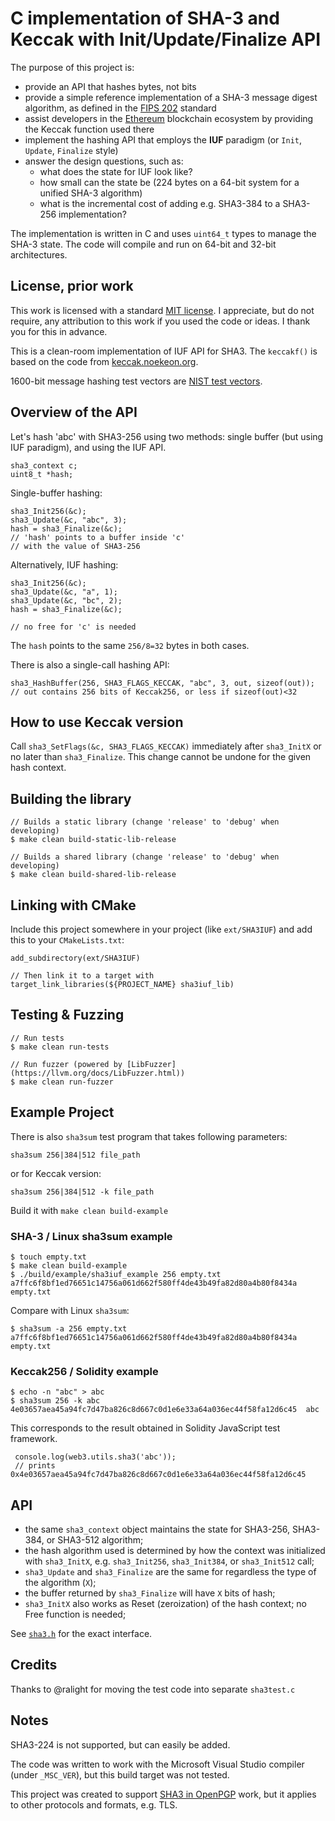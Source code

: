 # C implementation of SHA-3 and Keccak with Init/Update/Finalize API

The purpose of this project is:

* provide an API that hashes bytes, not bits
* provide a simple reference implementation of a SHA-3 message digest algorithm, as defined in the [FIPS 202][fips202_standard] standard
* assist developers in the [Ethereum](https://www.ethereum.org/) blockchain ecosystem by providing the Keccak function used there
* implement the hashing API that employs the __IUF__ paradigm (or `Init`, `Update`, `Finalize` style)
* answer the design questions, such as:
  * what does the state for IUF look like?
  * how small can the state be (224 bytes on a 64-bit system for a unified SHA-3 algorithm)
  * what is the incremental cost of adding e.g. SHA3-384 to a SHA3-256 implementation?

The implementation is written in C and uses `uint64_t` types to manage the SHA-3 state. The code will compile and run on 64-bit and 32-bit architectures.

[fips202_standard]: http://nvlpubs.nist.gov/nistpubs/FIPS/NIST.FIPS.202.pdf "FIPS 202 standard"

## License, prior work

This work is licensed with a standard [MIT license](LICENSE). I appreciate, but do not require, any attribution to this work if you used the code or ideas. I thank you for this in advance.

This is a clean-room implementation of IUF API for SHA3. The `keccakf()` is based on the code from [keccak.noekeon.org](http://keccak.noekeon.org/).

1600-bit message hashing test vectors are [NIST test vectors](http://csrc.nist.gov/groups/ST/toolkit/examples.html).

## Overview of the API

Let's hash 'abc' with SHA3-256 using two methods: single buffer (but using IUF paradigm), and using the IUF API.

    sha3_context c;
    uint8_t *hash;

Single-buffer hashing:

    sha3_Init256(&c);
    sha3_Update(&c, "abc", 3);
    hash = sha3_Finalize(&c);
    // 'hash' points to a buffer inside 'c'
    // with the value of SHA3-256

Alternatively, IUF hashing:

    sha3_Init256(&c);
    sha3_Update(&c, "a", 1);
    sha3_Update(&c, "bc", 2);
    hash = sha3_Finalize(&c);

    // no free for 'c' is needed

The `hash` points to the same `256/8=32` bytes in both cases.

There is also a single-call hashing API:

    sha3_HashBuffer(256, SHA3_FLAGS_KECCAK, "abc", 3, out, sizeof(out));
    // out contains 256 bits of Keccak256, or less if sizeof(out)<32

## How to use Keccak version

Call `sha3_SetFlags(&c, SHA3_FLAGS_KECCAK)` immediately after `sha3_InitX` or no later than `sha3_Finalize`. This change cannot be undone for the given hash context.

## Building the library

    // Builds a static library (change 'release' to 'debug' when developing)
    $ make clean build-static-lib-release

    // Builds a shared library (change 'release' to 'debug' when developing)
    $ make clean build-shared-lib-release

## Linking with CMake

Include this project somewhere in your project (like `ext/SHA3IUF`) and add this to your `CMakeLists.txt`:

    add_subdirectory(ext/SHA3IUF)

    // Then link it to a target with
    target_link_libraries(${PROJECT_NAME} sha3iuf_lib)

## Testing & Fuzzing

    // Run tests
    $ make clean run-tests

    // Run fuzzer (powered by [LibFuzzer](https://llvm.org/docs/LibFuzzer.html))
    $ make clean run-fuzzer

## Example Project

There is also `sha3sum` test program that takes following parameters:

    sha3sum 256|384|512 file_path

or for Keccak version:

    sha3sum 256|384|512 -k file_path

Build it with `make clean build-example`

### SHA-3 / Linux sha3sum example

    $ touch empty.txt
    $ make clean build-example
    $ ./build/example/sha3iuf_example 256 empty.txt
    a7ffc6f8bf1ed76651c14756a061d662f580ff4de43b49fa82d80a4b80f8434a  empty.txt

Compare with Linux `sha3sum`:

    $ sha3sum -a 256 empty.txt
    a7ffc6f8bf1ed76651c14756a061d662f580ff4de43b49fa82d80a4b80f8434a  empty.txt

### Keccak256 / Solidity example

    $ echo -n "abc" > abc
    $ sha3sum 256 -k abc
    4e03657aea45a94fc7d47ba826c8d667c0d1e6e33a64a036ec44f58fa12d6c45  abc

This corresponds to the result obtained in Solidity JavaScript test framework.

     console.log(web3.utils.sha3('abc'));
     // prints 0x4e03657aea45a94fc7d47ba826c8d667c0d1e6e33a64a036ec44f58fa12d6c45

## API

* the same `sha3_context` object maintains the state for SHA3-256, SHA3-384, or SHA3-512 algorithm;
* the hash algorithm used is determined by how the context was initialized with `sha3_InitX`, e.g. `sha3_Init256`, `sha3_Init384`, or `sha3_Init512` call;
* `sha3_Update` and `sha3_Finalize` are the same for regardless the type of the algorithm (`X`);
* the buffer returned by `sha3_Finalize` will have `X` bits of hash;
* `sha3_InitX` also works as Reset (zeroization) of the hash context; no Free function is needed;

See [`sha3.h`](sha3.h) for the exact interface.

## Credits

Thanks to @ralight for moving the test code into separate `sha3test.c`

## Notes

SHA3-224 is not supported, but can easily be added.

The code was written to work with the Microsoft Visual Studio compiler (under `_MSC_VER`), but this build target was not tested.

This project was created to support [SHA3 in OpenPGP](https://tools.ietf.org/html/draft-jivsov-openpgp-sha3) work, but it applies to other protocols and formats, e.g. TLS.

